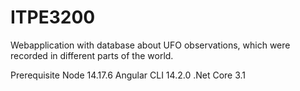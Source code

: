 # ITPE3200
Webapplication with database about UFO observations, which were recorded in different parts of the world. 

Prerequisite
Node 14.17.6
Angular CLI 14.2.0
.Net Core 3.1
